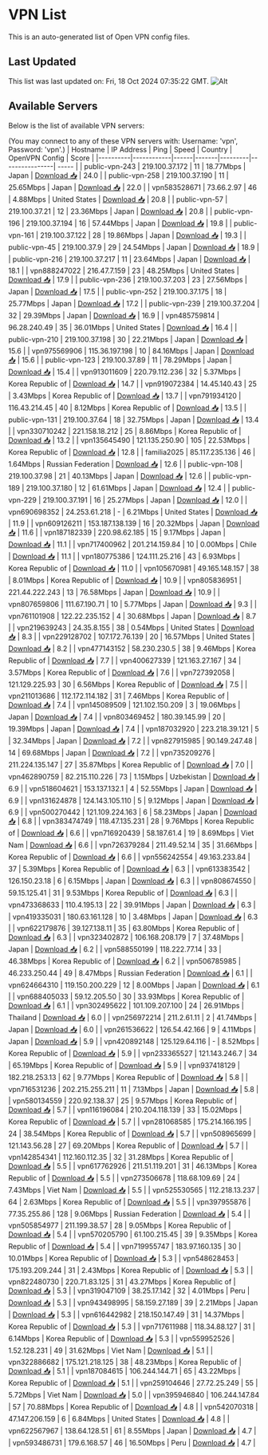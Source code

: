 # VPN List

This is an auto-generated list of Open VPN config files.

## Last Updated

This list was last updated on: Fri, 18 Oct 2024 07:35:22 GMT.
![Alt](https://repobeats.axiom.co/api/embed/186b98318ef1479477931607c1ad7d823f12451f.svg "Repobeats analytics image")

## Available Servers

Below is the list of available VPN servers:

(You may connect to any of these VPN servers with: Username: 'vpn', Password: 'vpn'.)
| Hostname | IP Address | Ping | Speed | Country | OpenVPN Config | Score |
|----------|------------|------|-------|---------|----------------| ----- |
| public-vpn-243 | 219.100.37.172 | 11 | 18.77Mbps | Japan | [Download 📥](./configs/server_0_JP.ovpn) | 24.0 |
| public-vpn-258 | 219.100.37.190 | 11 | 25.65Mbps | Japan | [Download 📥](./configs/server_1_JP.ovpn) | 22.0 |
| vpn583528671 | 73.66.2.97 | 46 | 4.88Mbps | United States | [Download 📥](./configs/server_2_US.ovpn) | 20.8 |
| public-vpn-57 | 219.100.37.21 | 12 | 23.36Mbps | Japan | [Download 📥](./configs/server_3_JP.ovpn) | 20.8 |
| public-vpn-196 | 219.100.37.194 | 16 | 57.44Mbps | Japan | [Download 📥](./configs/server_4_JP.ovpn) | 19.8 |
| public-vpn-161 | 219.100.37.122 | 28 | 19.86Mbps | Japan | [Download 📥](./configs/server_5_JP.ovpn) | 19.3 |
| public-vpn-45 | 219.100.37.9 | 29 | 24.54Mbps | Japan | [Download 📥](./configs/server_6_JP.ovpn) | 18.9 |
| public-vpn-216 | 219.100.37.217 | 11 | 23.64Mbps | Japan | [Download 📥](./configs/server_7_JP.ovpn) | 18.1 |
| vpn888247022 | 216.47.7.159 | 23 | 48.25Mbps | United States | [Download 📥](./configs/server_8_US.ovpn) | 17.9 |
| public-vpn-236 | 219.100.37.203 | 23 | 27.56Mbps | Japan | [Download 📥](./configs/server_9_JP.ovpn) | 17.5 |
| public-vpn-252 | 219.100.37.175 | 18 | 25.77Mbps | Japan | [Download 📥](./configs/server_10_JP.ovpn) | 17.2 |
| public-vpn-239 | 219.100.37.204 | 32 | 29.39Mbps | Japan | [Download 📥](./configs/server_11_JP.ovpn) | 16.9 |
| vpn485759814 | 96.28.240.49 | 35 | 36.01Mbps | United States | [Download 📥](./configs/server_12_US.ovpn) | 16.4 |
| public-vpn-210 | 219.100.37.198 | 30 | 22.21Mbps | Japan | [Download 📥](./configs/server_13_JP.ovpn) | 15.6 |
| vpn975569906 | 115.36.197.198 | 10 | 84.16Mbps | Japan | [Download 📥](./configs/server_14_JP.ovpn) | 15.6 |
| public-vpn-123 | 219.100.37.89 | 11 | 78.29Mbps | Japan | [Download 📥](./configs/server_15_JP.ovpn) | 15.4 |
| vpn913011609 | 220.79.112.236 | 32 | 5.37Mbps | Korea Republic of | [Download 📥](./configs/server_16_KR.ovpn) | 14.7 |
| vpn919072384 | 14.45.140.43 | 25 | 3.43Mbps | Korea Republic of | [Download 📥](./configs/server_17_KR.ovpn) | 13.7 |
| vpn791934120 | 116.43.214.45 | 40 | 8.12Mbps | Korea Republic of | [Download 📥](./configs/server_18_KR.ovpn) | 13.5 |
| public-vpn-131 | 219.100.37.64 | 18 | 32.75Mbps | Japan | [Download 📥](./configs/server_19_JP.ovpn) | 13.4 |
| vpn330710242 | 221.158.18.212 | 25 | 8.86Mbps | Korea Republic of | [Download 📥](./configs/server_20_KR.ovpn) | 13.2 |
| vpn135645490 | 121.135.250.90 | 105 | 22.53Mbps | Korea Republic of | [Download 📥](./configs/server_21_KR.ovpn) | 12.8 |
| familia2025 | 85.117.235.136 | 46 | 1.64Mbps | Russian Federation | [Download 📥](./configs/server_22_RU.ovpn) | 12.6 |
| public-vpn-108 | 219.100.37.98 | 21 | 40.13Mbps | Japan | [Download 📥](./configs/server_23_JP.ovpn) | 12.6 |
| public-vpn-189 | 219.100.37.180 | 12 | 61.61Mbps | Japan | [Download 📥](./configs/server_24_JP.ovpn) | 12.4 |
| public-vpn-229 | 219.100.37.191 | 16 | 25.27Mbps | Japan | [Download 📥](./configs/server_25_JP.ovpn) | 12.0 |
| vpn690698352 | 24.253.61.218 | - | 6.21Mbps | United States | [Download 📥](./configs/server_26_US.ovpn) | 11.9 |
| vpn609126211 | 153.187.138.139 | 16 | 20.32Mbps | Japan | [Download 📥](./configs/server_27_JP.ovpn) | 11.6 |
| vpn187182339 | 220.98.62.185 | 15 | 9.17Mbps | Japan | [Download 📥](./configs/server_28_JP.ovpn) | 11.1 |
| vpn717400962 | 201.214.159.84 | 10 | 0.00Mbps | Chile | [Download 📥](./configs/server_29_CL.ovpn) | 11.1 |
| vpn180775386 | 124.111.25.216 | 43 | 6.93Mbps | Korea Republic of | [Download 📥](./configs/server_30_KR.ovpn) | 11.0 |
| vpn105670981 | 49.165.148.157 | 38 | 8.01Mbps | Korea Republic of | [Download 📥](./configs/server_31_KR.ovpn) | 10.9 |
| vpn805836951 | 221.44.222.243 | 13 | 76.58Mbps | Japan | [Download 📥](./configs/server_32_JP.ovpn) | 10.9 |
| vpn807659806 | 111.67.190.71 | 10 | 5.77Mbps | Japan | [Download 📥](./configs/server_33_JP.ovpn) | 9.3 |
| vpn761101908 | 122.22.235.152 | 4 | 30.68Mbps | Japan | [Download 📥](./configs/server_34_JP.ovpn) | 8.7 |
| vpn219639243 | 24.35.8.155 | 38 | 0.54Mbps | United States | [Download 📥](./configs/server_35_US.ovpn) | 8.3 |
| vpn229128702 | 107.172.76.139 | 20 | 16.57Mbps | United States | [Download 📥](./configs/server_36_US.ovpn) | 8.2 |
| vpn477143152 | 58.230.230.5 | 38 | 9.46Mbps | Korea Republic of | [Download 📥](./configs/server_37_KR.ovpn) | 7.7 |
| vpn400627339 | 121.163.27.167 | 34 | 3.57Mbps | Korea Republic of | [Download 📥](./configs/server_38_KR.ovpn) | 7.6 |
| vpn727392058 | 121.129.225.93 | 30 | 6.56Mbps | Korea Republic of | [Download 📥](./configs/server_39_KR.ovpn) | 7.5 |
| vpn211013686 | 112.172.114.182 | 31 | 7.46Mbps | Korea Republic of | [Download 📥](./configs/server_40_KR.ovpn) | 7.4 |
| vpn145089509 | 121.102.150.209 | 3 | 19.06Mbps | Japan | [Download 📥](./configs/server_41_JP.ovpn) | 7.4 |
| vpn803469452 | 180.39.145.99 | 20 | 19.39Mbps | Japan | [Download 📥](./configs/server_42_JP.ovpn) | 7.4 |
| vpn187032920 | 223.218.39.121 | 5 | 32.34Mbps | Japan | [Download 📥](./configs/server_43_JP.ovpn) | 7.2 |
| vpn827915985 | 90.149.247.48 | 14 | 69.68Mbps | Japan | [Download 📥](./configs/server_44_JP.ovpn) | 7.2 |
| vpn735209276 | 211.224.135.147 | 27 | 35.87Mbps | Korea Republic of | [Download 📥](./configs/server_45_KR.ovpn) | 7.0 |
| vpn462890759 | 82.215.110.226 | 73 | 1.15Mbps | Uzbekistan | [Download 📥](./configs/server_46_UZ.ovpn) | 6.9 |
| vpn518604621 | 153.137.132.1 | 4 | 52.55Mbps | Japan | [Download 📥](./configs/server_47_JP.ovpn) | 6.9 |
| vpn131624878 | 124.143.105.110 | 5 | 9.12Mbps | Japan | [Download 📥](./configs/server_48_JP.ovpn) | 6.9 |
| vpn500270442 | 121.109.224.163 | 6 | 58.23Mbps | Japan | [Download 📥](./configs/server_49_JP.ovpn) | 6.8 |
| vpn383474749 | 118.47.135.231 | 28 | 9.76Mbps | Korea Republic of | [Download 📥](./configs/server_50_KR.ovpn) | 6.6 |
| vpn716920439 | 58.187.61.4 | 19 | 8.69Mbps | Viet Nam | [Download 📥](./configs/server_51_VN.ovpn) | 6.6 |
| vpn726379284 | 211.49.52.14 | 35 | 31.66Mbps | Korea Republic of | [Download 📥](./configs/server_52_KR.ovpn) | 6.6 |
| vpn556242554 | 49.163.233.84 | 37 | 5.39Mbps | Korea Republic of | [Download 📥](./configs/server_53_KR.ovpn) | 6.3 |
| vpn613383542 | 126.150.23.18 | 6 | 6.15Mbps | Japan | [Download 📥](./configs/server_54_JP.ovpn) | 6.3 |
| vpn808674550 | 59.15.125.41 | 31 | 9.53Mbps | Korea Republic of | [Download 📥](./configs/server_55_KR.ovpn) | 6.3 |
| vpn473368633 | 110.4.195.13 | 22 | 39.91Mbps | Japan | [Download 📥](./configs/server_56_JP.ovpn) | 6.3 |
| vpn419335031 | 180.63.161.128 | 10 | 3.48Mbps | Japan | [Download 📥](./configs/server_57_JP.ovpn) | 6.3 |
| vpn622179876 | 39.127.138.11 | 35 | 63.80Mbps | Korea Republic of | [Download 📥](./configs/server_58_KR.ovpn) | 6.3 |
| vpn323402872 | 106.168.208.179 | 7 | 37.48Mbps | Japan | [Download 📥](./configs/server_59_JP.ovpn) | 6.2 |
| vpn588550199 | 118.222.77.14 | 33 | 46.38Mbps | Korea Republic of | [Download 📥](./configs/server_60_KR.ovpn) | 6.2 |
| vpn506785985 | 46.233.250.44 | 49 | 8.47Mbps | Russian Federation | [Download 📥](./configs/server_61_RU.ovpn) | 6.1 |
| vpn624664310 | 119.150.200.229 | 12 | 8.00Mbps | Japan | [Download 📥](./configs/server_62_JP.ovpn) | 6.1 |
| vpn688405033 | 59.12.205.50 | 30 | 33.93Mbps | Korea Republic of | [Download 📥](./configs/server_63_KR.ovpn) | 6.1 |
| vpn302495622 | 101.109.207.100 | 24 | 26.91Mbps | Thailand | [Download 📥](./configs/server_64_TH.ovpn) | 6.0 |
| vpn256972214 | 211.2.61.11 | 2 | 41.74Mbps | Japan | [Download 📥](./configs/server_65_JP.ovpn) | 6.0 |
| vpn261536622 | 126.54.42.166 | 9 | 4.11Mbps | Japan | [Download 📥](./configs/server_66_JP.ovpn) | 5.9 |
| vpn420892148 | 125.129.64.116 | - | 8.52Mbps | Korea Republic of | [Download 📥](./configs/server_67_KR.ovpn) | 5.9 |
| vpn233365527 | 121.143.246.7 | 34 | 65.19Mbps | Korea Republic of | [Download 📥](./configs/server_68_KR.ovpn) | 5.9 |
| vpn937418129 | 182.218.253.13 | 62 | 9.77Mbps | Korea Republic of | [Download 📥](./configs/server_69_KR.ovpn) | 5.8 |
| vpn716531236 | 202.215.255.211 | 11 | 7.13Mbps | Japan | [Download 📥](./configs/server_70_JP.ovpn) | 5.8 |
| vpn580134559 | 220.92.138.37 | 25 | 9.57Mbps | Korea Republic of | [Download 📥](./configs/server_71_KR.ovpn) | 5.7 |
| vpn116196084 | 210.204.118.139 | 33 | 15.02Mbps | Korea Republic of | [Download 📥](./configs/server_72_KR.ovpn) | 5.7 |
| vpn281068585 | 175.214.166.195 | 24 | 38.54Mbps | Korea Republic of | [Download 📥](./configs/server_73_KR.ovpn) | 5.7 |
| vpn508965699 | 121.143.56.28 | 27 | 69.20Mbps | Korea Republic of | [Download 📥](./configs/server_74_KR.ovpn) | 5.7 |
| vpn142854341 | 112.160.112.35 | 32 | 31.28Mbps | Korea Republic of | [Download 📥](./configs/server_75_KR.ovpn) | 5.5 |
| vpn617762926 | 211.51.119.201 | 31 | 46.13Mbps | Korea Republic of | [Download 📥](./configs/server_76_KR.ovpn) | 5.5 |
| vpn273506678 | 118.68.109.69 | 24 | 7.43Mbps | Viet Nam | [Download 📥](./configs/server_77_VN.ovpn) | 5.5 |
| vpn525530565 | 112.218.13.237 | 64 | 2.63Mbps | Korea Republic of | [Download 📥](./configs/server_78_KR.ovpn) | 5.5 |
| vpn397955876 | 77.35.255.86 | 128 | 9.06Mbps | Russian Federation | [Download 📥](./configs/server_79_RU.ovpn) | 5.4 |
| vpn505854977 | 211.199.38.57 | 28 | 9.05Mbps | Korea Republic of | [Download 📥](./configs/server_80_KR.ovpn) | 5.4 |
| vpn570205790 | 61.100.215.45 | 39 | 9.35Mbps | Korea Republic of | [Download 📥](./configs/server_81_KR.ovpn) | 5.4 |
| vpn719955747 | 183.97.160.135 | 30 | 10.01Mbps | Korea Republic of | [Download 📥](./configs/server_82_KR.ovpn) | 5.3 |
| vpn548628453 | 175.193.209.244 | 31 | 2.43Mbps | Korea Republic of | [Download 📥](./configs/server_83_KR.ovpn) | 5.3 |
| vpn822480730 | 220.71.83.125 | 31 | 43.27Mbps | Korea Republic of | [Download 📥](./configs/server_84_KR.ovpn) | 5.3 |
| vpn319047109 | 38.25.17.142 | 32 | 4.01Mbps | Peru | [Download 📥](./configs/server_85_PE.ovpn) | 5.3 |
| vpn943498995 | 58.159.27.189 | 39 | 2.21Mbps | Japan | [Download 📥](./configs/server_86_JP.ovpn) | 5.3 |
| vpn616442982 | 218.150.147.49 | 31 | 14.37Mbps | Korea Republic of | [Download 📥](./configs/server_87_KR.ovpn) | 5.3 |
| vpn717611988 | 118.34.88.127 | 31 | 6.14Mbps | Korea Republic of | [Download 📥](./configs/server_88_KR.ovpn) | 5.3 |
| vpn559952526 | 1.52.128.231 | 49 | 31.62Mbps | Viet Nam | [Download 📥](./configs/server_89_VN.ovpn) | 5.1 |
| vpn322886682 | 175.121.218.125 | 38 | 48.23Mbps | Korea Republic of | [Download 📥](./configs/server_90_KR.ovpn) | 5.1 |
| vpn187084615 | 106.244.144.71 | 65 | 43.22Mbps | Korea Republic of | [Download 📥](./configs/server_91_KR.ovpn) | 5.1 |
| vpn259104646 | 27.72.25.249 | 55 | 5.72Mbps | Viet Nam | [Download 📥](./configs/server_92_VN.ovpn) | 5.0 |
| vpn395946840 | 106.244.147.84 | 57 | 70.88Mbps | Korea Republic of | [Download 📥](./configs/server_93_KR.ovpn) | 4.8 |
| vpn542070318 | 47.147.206.159 | 6 | 6.84Mbps | United States | [Download 📥](./configs/server_94_US.ovpn) | 4.8 |
| vpn622567967 | 138.64.128.51 | 61 | 8.55Mbps | Japan | [Download 📥](./configs/server_95_JP.ovpn) | 4.7 |
| vpn593486731 | 179.6.168.57 | 46 | 16.50Mbps | Peru | [Download 📥](./configs/server_96_PE.ovpn) | 4.7 |
